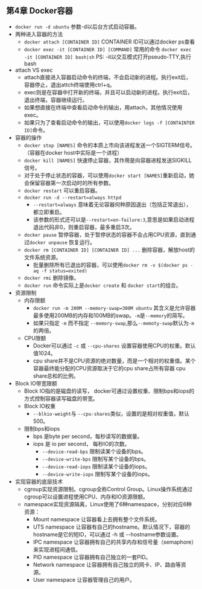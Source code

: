 ## 第4章 Docker容器
- `docker run -d ubuntu` 参数-d以后台方式启动容器。
- 两种进入容器的方法
	- `docker attach [CONTAINER ID]` CONTAINER ID可以通过docker ps查看
	- `docker exec -it [CONTAINER ID] [COMMAND]` 常用的命令 `docker exec -it [CONTAINER ID] bash|sh`
		PS: -it以交互模式打开pseudo-TTY,执行bash
- attach VS exec
	- attach直接进入容器启动命令的终端，不会启动新的进程。执行exit后，容器停止，退出attch终端使用ctrl+q。
	- exec则是在容器中打开新的终端，并且可以启动新的进程。执行exit后，退出终端，容器继续运行。
	- 如果想直接在终端中查看启动命令的输出，用attach，其他情况使用exec。
	- 如果只为了查看启动命令的输出，可以使用`docker logs -f [CONTAINTER ID]`命令。
- 容器的操作
	- `docker stop [NAMES]` 命令的本质上市向该进程发送一个SIGTERM信号。（容器在docker host中实际是一个进程）
	- `docker kill [NAMES]` 快速停止容器，其作用是向容器进程发送SIGKILL信号。
	- 对于处于停止状态的容器，可以使用`docker start [NAMES]`重新启动，她会保留容器第一次启动时的所有参数。
	- `docker restart` 可以重启容器。
	- `docker run -d --restart=always httpd` 
		- `--restart=always` 意味着无论容器何种原因退出（包括正常退出），都立即重启。
		- 该参数的形式还可以是`--restart=on-failure:3`,意思是如果启动进程退出代码非0，则重启容器，最多重启3次。
	- `docker pause` 暂停容器，处于暂停状态的容器不会占用CPU资源，直到通过`docker unpause` 恢复运行。
	- `docker rm [CONTAINER ID] [CONTAINER ID] ...` 删除容器，解放host的文件系统资源。
		- 批量删除所有已退出的容器，可以使用`docker rm -v $(docker ps -aq -f status=exited)`
	- `docker rmi` 删除镜像。
	- `docker run` 命令实际上是`docker create` 和 `docker start`的组合。
- 资源限制
	- 内存限额
		- `docker run -m 200M --memory-swap=300M ubuntu` 其含义是允许容器最多使用200MB的内存和100MB的swap。`-m`是`--memory`的简写。
		- 如果只指定 `-m` 而不指定 `--memory-swap`,那么`--memoty-swap`默认为`-m`的两倍。
	- CPU限额
		- Docker可以通过 `-c` 或 `--cpu-shares` 设置容器使用CPU的权重。默认值1024。
		- cpu share并不是CPU资源的绝对数量，而是一个相对的权重值。某个容器最终能分配的CPU资源取决于它的cpu share占所有容器 cpu share总和的比例。 
- Block IO带宽限额
	- Block IO指的是磁盘的读写， docker可通过设置权重、限制bps和iops的方式控制容器读写磁盘的带宽。
	- Block IO权重
		- `--blkio-weight`与 `--cpu-shares`类似，设置的是相对权重值，默认500。
	- 限制bps和iops
		- bps 是byte per second，每秒读写的数据量。
		- iops 是 io per second， 每秒IO的次数。
			- `--device-read-bps` 限制读某个设备的bps。
			- `--device-write-bps` 限制写某个设备的bps。
			- `--device-read-iops` 限制读某个设备的iops。
			- `--device-write-iops` 限制写某个设备的iops。
- 实现容器的底层技术
	- cgroup实现资源限制。cgroup全称Control Group。Linux操作系统通过cgroup可以设置进程使用CPU、内存和IO资源限额。
	- namespace实现资源隔离，Linux使用了6种namespace，分别对应6种资源：
		- Mount namespace 让容器看上去拥有整个文件系统。
		- UTS namespace 让容器有自己的hostname。默认情况下，容器的hostname是它的短ID，可以通过 -h 或 --hostname参数设置。
		- IPC namespace 让容器拥有自己的共享内存和信号量（semaphore）来实现进程间通信。
		- PID namespace 让容器拥有自己独立的一套PID。
		- Network namespace 让容器拥有自己独立的网卡、IP、路由等资源。
		- User namespace 让容器管理自己的用户。